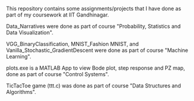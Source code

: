 This repository contains some assignments/projects that I have done as part of my coursework at IIT Gandhinagar.

Data_Narratives were done as part of course "Probability, Statistics and Data Visualization".

VGG_BinaryClassification, MNIST_Fashion MNIST, and Vanilla_Stochastic_GradientDescent were done as part of course "Machine Learning".

plots.exe is a MATLAB App to view Bode plot, step response and PZ map, done as part of course "Control Systems".

TicTacToe game (ttt.c) was done as part of course "Data Structures and Algorithms".
